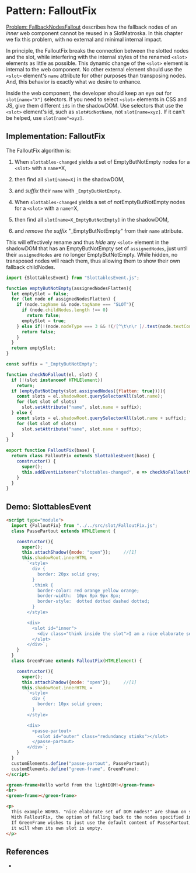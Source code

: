 # Pattern: FalloutFix

[Problem: FallbackNodesFallout](../chapter3_slot_matroska/4_Problem_FallbackNodesFallout) describes
how the fallback nodes of an *inner* web component cannot be reused in a SlotMatroska. 
In this chapter we fix this problem, with no external and minimal internal impact.

In principle, the FalloutFix breaks the connection between the slotted nodes and the slot,
while interfering with the internal styles of the renamed `<slot>` elements as little as possible.
This dynamic change of the `<slot>` element is internal to the web component. No other external 
element should use the `<slot>` element's `name` attribute for other purposes than transposing nodes.
And, this behavior is exactly what we desire to enhance.

Inside the web component, the developer should keep an eye out for `slot[name="X"]` selectors. 
If you need to select `<slot>` elements in CSS and JS, give them different `id`s in the shadowDOM.
Use selectors that use the `<slot>` element's id, such as `slot#idNotName`, not `slot[name=xyz]`. 
If it can't be helped, use `slot[name^=xyz]`.

## Implementation: FalloutFix

The FalloutFix algorithm is:

1. When `slottables-changed` yields a set of EmptyButNotEmpty nodes for a `<slot>` with a `name`=X,
2. then find all `slot[name=X]` in the shadowDOM,
3. and *suffix* their `name` with `_EmptyButNotEmpty`.

1. When `slottables-changed` yields a set of *not*EmptyButNotEmpty nodes for a `<slot>` with a `name`=X,
2. then find all `slot[name=X_EmptyButNotEmpty]` in the shadowDOM,
3. and *remove the suffix* "_EmptyButNotEmpty" from their `name` attribute. 

This will effectively rename and thus *hide* any `<slot>` element in the shadowDOM that has an 
EmptyButNotEmpty set of `assignedNodes`, just until their `assignedNodes` are no longer 
EmptyButNotEmpty. While hidden, no transposed nodes will reach them, thus allowing them to show their
own fallback childNodes.

```javascript
import {SlottablesEvent} from "SlottablesEvent.js";

function emptyButNotEmpty(assignedNodesFlatten){
  let emptySlot = false;
  for (let node of assignedNodesFlatten) {
    if (node.tagName && node.tagName === "SLOT"){
      if (node.childNodes.length !== 0)
        return false;
      emptySlot = true;
    } else if(!(node.nodeType === 3 && !(/[^\t\n\r ]/.test(node.textContent)))){
      return false;                 
    }
  }
  return emptySlot;
}

const suffix = "_EmptyButNotEmpty";

function checkNoFallout(el, slot) {
  if (!(slot instanceof HTMLElement))
    return;
  if (emptyButNotEmpty(slot.assignedNodes({flatten: true}))){
    const slots = el.shadowRoot.querySelectorAll(slot.name);
    for (let slot of slots) 
      slot.setAttribute("name", slot.name + suffix);
  } else {
    const slots = el.shadowRoot.querySelectorAll(slot.name + suffix);
    for (let slot of slots) 
      slot.setAttribute("name", slot.name + suffix);
  }
}

export function FalloutFix(base) {
  return class FalloutFix extends SlottablesEvent(base) {
    constructor() {
      super();
      this.addEventListener("slottables-changed", e => checkNoFallout(this, e.detail.slot));
    }
  }
}
```

## Demo: SlottablesEvent

```html
<script type="module">
  import {FalloutFix} from "../../src/slot/FalloutFix.js";
  class PassePartout extends HTMLElement {

    constructor(){
      super();
      this.attachShadow({mode: "open"});     //[1]
      this.shadowRoot.innerHTML =
        `<style>
          div {
            border: 20px solid grey;
          }
          .think {
            border-color: red orange yellow orange;
            border-width:  10px 8px 9px 8px;
            border-style:  dotted dotted dashed dotted;
          }
        </style>

        <div>
          <slot id="inner">
            <div class="think inside the slot">I am a nice elaborate set of DOM nodes!</div>
          </slot>
        </div>`;
    }
  }
  class GreenFrame extends FalloutFix(HTMLElement) {

    constructor(){
      super();
      this.attachShadow({mode: "open"});     //[1]
      this.shadowRoot.innerHTML =
        `<style>
          div {
            border: 10px solid green;
          }
        </style>

        <div>
          <passe-partout>
            <slot id="outer" class="redundancy stinks"></slot>
          </passe-partout>
        </div>`;
    }
  }
  customElements.define("passe-partout", PassePartout);
  customElements.define("green-frame", GreenFrame);
</script>

<green-frame>Hello world from the lightDOM!</green-frame>
<br>
<green-frame></green-frame>

<p>
  This example WORKS. "nice elaborate set of DOM nodes!" are shown on screen.
  With FalloutFix, the option of falling back to the nodes specified in slot#inner is possible.
  If GreenFrame wishes to just use the default content of PassePartout, 
  it will when its own slot is empty.
</p>
```

## References

 * 
 
